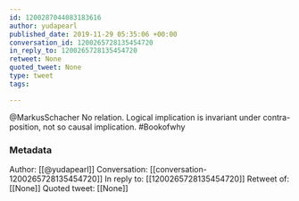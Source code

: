 ```yaml
---
id: 1200287044083183616
author: yudapearl
published_date: 2019-11-29 05:35:06 +00:00
conversation_id: 1200265728135454720
in_reply_to: 1200265728135454720
retweet: None
quoted_tweet: None
type: tweet
tags:

---
```


@MarkusSchacher No relation. Logical implication is invariant under contra-position, not so causal implication. #Bookofwhy

### Metadata

Author: [[@yudapearl]]
Conversation: [[conversation-1200265728135454720]]
In reply to: [[1200265728135454720]]
Retweet of: [[None]]
Quoted tweet: [[None]]
